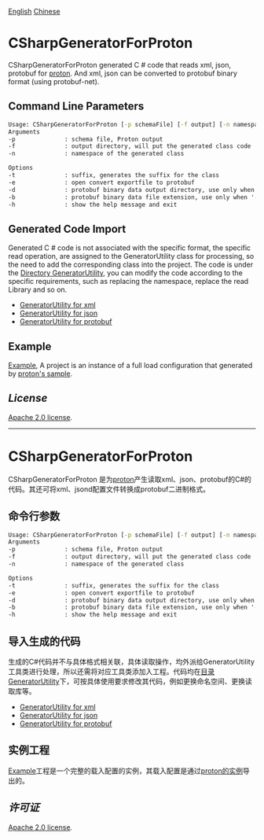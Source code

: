 [English](https://github.com/sy-yanghuan/CSharpGeneratorForProton#csharpgeneratorforproton)   [Chinese](https://github.com/sy-yanghuan/CSharpGeneratorForProton#csharpgeneratorforproton-1)  
# CSharpGeneratorForProton
CSharpGeneratorForProton generated C # code that reads xml, json, protobuf for [proton](https://github.com/sy-yanghuan/proton). And xml, json can be converted to protobuf binary format (using protobuf-net).
## Command Line Parameters
```cmd
Usage: CSharpGeneratorForProton [-p schemaFile] [-f output] [-n namespace]
Arguments 
-p              : schema file, Proton output
-f              : output directory, will put the generated class code
-n              : namespace of the generated class 

Options
-t              : suffix, generates the suffix for the class  
-e              : open convert exportfile to protobuf
-d              : protobuf binary data output directory, use only when '-e' exists  
-b              : protobuf binary data file extension, use only when '-e' exists
-h              : show the help message and exit 
```
## Generated Code Import
Generated C # code is not associated with the specific format, the specific read operation, are assigned to the GeneratorUtility class for processing, so the need to add the corresponding class into the project. The code is under the [Directory GeneratorUtility](https://github.com/sy-yanghuan/CSharpGeneratorForProton/tree/master/CSharpGeneratorForProton/GeneratorUtility), you can modify the code according to the specific requirements, such as replacing the namespace, replace the read Library and so on.
- [GeneratorUtility for xml](https://github.com/sy-yanghuan/CSharpGeneratorForProton/blob/master/CSharpGeneratorForProton/CSharpGeneratorForProton/GeneratorUtility/XmlLoader.cs)
- [GeneratorUtility for json](https://github.com/sy-yanghuan/CSharpGeneratorForProton/blob/master/CSharpGeneratorForProton/CSharpGeneratorForProton/GeneratorUtility/JsonLoader.cs)
- [GeneratorUtility for protobuf](https://github.com/sy-yanghuan/CSharpGeneratorForProton/blob/master/CSharpGeneratorForProton/CSharpGeneratorForProton/GeneratorUtility/ProtobufLoader.cs)  

## Example
[Example](https://github.com/sy-yanghuan/CSharpGeneratorForProton/tree/master/CSharpGeneratorForProton/Example), A project is an instance of a full load configuration that generated by [proton's sample](https://github.com/sy-yanghuan/proton/tree/master/sample).

## *License*
[Apache 2.0 license](https://github.com/sy-yanghuan/CSharpGeneratorForProton/blob/master/LICENSE).

_____________________
# CSharpGeneratorForProton
CSharpGeneratorForProton 是为[proton](https://github.com/sy-yanghuan/proton)产生读取xml、json、protobuf的C#的代码。其还可将xml、jsond配置文件转换成protobuf二进制格式。
## 命令行参数
```cmd
Usage: CSharpGeneratorForProton [-p schemaFile] [-f output] [-n namespace]
Arguments 
-p              : schema file, Proton output
-f              : output directory, will put the generated class code
-n              : namespace of the generated class 

Options
-t              : suffix, generates the suffix for the class  
-e              : open convert exportfile to protobuf
-d              : protobuf binary data output directory, use only when '-e' exists  
-b              : protobuf binary data file extension, use only when '-e' exists
-h              : show the help message and exit 
```
## 导入生成的代码
生成的C#代码并不与具体格式相关联，具体读取操作，均外派给GeneratorUtility工具类进行处理，所以还需将对应工具类添加入工程。代码均在[目录GeneratorUtility](https://github.com/sy-yanghuan/CSharpGeneratorForProton/tree/master/CSharpGeneratorForProton/CSharpGeneratorForProton/GeneratorUtility)下，可按具体使用要求修改其代码，例如更换命名空间、更换读取库等。
- [GeneratorUtility for xml](https://github.com/sy-yanghuan/CSharpGeneratorForProton/blob/master/CSharpGeneratorForProton/CSharpGeneratorForProton/GeneratorUtility/XmlLoader.cs)
- [GeneratorUtility for json](https://github.com/sy-yanghuan/CSharpGeneratorForProton/blob/master/CSharpGeneratorForProton/CSharpGeneratorForProton/GeneratorUtility/JsonLoader.cs)
- [GeneratorUtility for protobuf](https://github.com/sy-yanghuan/CSharpGeneratorForProton/blob/master/CSharpGeneratorForProton/CSharpGeneratorForProton/GeneratorUtility/ProtobufLoader.cs)  

## 实例工程
[Example](https://github.com/sy-yanghuan/CSharpGeneratorForProton/tree/master/CSharpGeneratorForProton/Example)工程是一个完整的载入配置的实例，其载入配置是通过[proton的实例](https://github.com/sy-yanghuan/proton/tree/master/sample)导出的。

## *许可证*
[Apache 2.0 license](https://github.com/sy-yanghuan/CSharpGeneratorForProton/blob/master/LICENSE).
